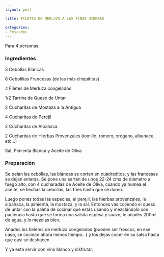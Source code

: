 ```yaml
---
layout: post

title: FILETES DE MERLUZA A LAS FINAS HIERBAS

categories:
- Pescados
---
```

Para 4 personas.

<h3>Ingredientes</h3>
3 Cebollas Blancas

8 Cebollitas Francesas (de las más chiquititas)

4 Filetes de Merluza congelados

1/2 Tarrina de Queso de Untar

2 Cucharitas de Mostaza a la Antigua

4 Cucharitas de Perejil

2 Cucharitas de Albahaca

2 Cucharitas de Hierbas Provenzales (tomillo, romero, orégano, albahaca, etc...)

Sal, Pimienta Blanca y Aceite de Oliva

<h3>Preparación</h3>
Se pelan las cebollas, las blancas se cortan en cuadraditos, y las francesas se dejan enteras. Se pone una sartén de unos 22-24 cms de diámetro a fuego alto, con 4 cucharadas de Aceite de Oliva, cuando ya humea el aceite, se hechas la cebollas, las fríes hasta que se doren.

Luego pones todas las especias, el perejil, las hierbas provenzales, la albahaca, la pimienta, la mostaza, y la sal. Entonces vas cojiendo el queso de untar con la paleta de cocinar que estás usando y mezclándolo con paciencia hasta que se forma una salsita espesa y suave, le añades 200ml de agua, y lo mezclas bien.

Añades los fieletes de merluza congelados (pueden ser frescos, en ese caso, se cocinan ahora menos tiempo...) y los dejas cocer en su salsa hasta que casi se deshacen.

Y ya está servir con vino blanco y disfrutar.